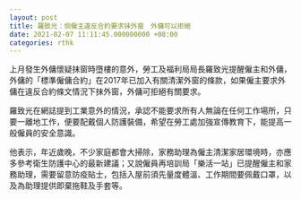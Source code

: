 ```yaml
---
layout: post
title: 羅致光：倘僱主違反合約要求抹外窗　外傭可以拒絕
date: 2021-02-07 11:11:45.000000000 +08:00
categories: rthk
---
```


上月發生外傭懷疑抹窗時墮樓的意外，勞工及福利局局長羅致光提醒僱主和外傭，外傭的「標準僱傭合約」在2017年已加入有關清潔外窗的條款，如果僱主要求外傭在違反合約條文情況下抹外窗，外傭可拒絕有關要求。

羅致光在網誌提到工業意外的情況，承認不能要求所有人無論在任何工作場所，只要一離地工作，便要配戴個人防護裝備，希望在勞工處加強宣傳教育下，能提高一般僱員的安全意識。

他表示，年近歲晚，不少家庭都會大掃除，家務助理為僱主清潔家居環境時，亦應多參考衛生防護中心的最新建議；又說僱員再培訓局「樂活一站」已提醒僱主和家務助理，需要留意防疫貼士，包括入屋前須先量度體溫、工作期間要佩戴口罩，以及為助理提供即棄拖鞋及手套等。
